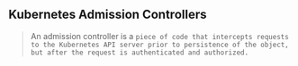 ## Kubernetes Admission Controllers

> An admission controller is a `piece of code that intercepts requests to the Kubernetes API server prior to persistence of the object, but after the request is authenticated and authorized.`

